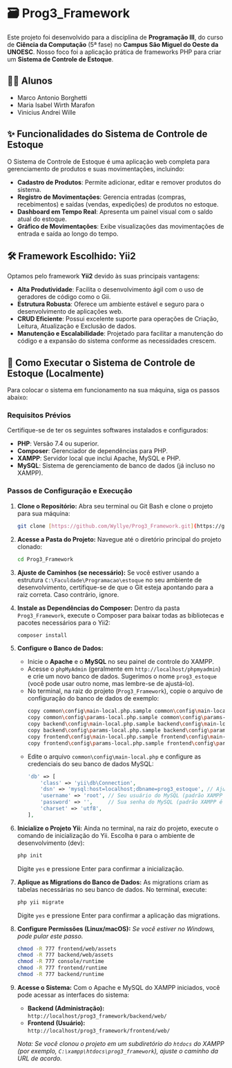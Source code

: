 # 🗃️ Prog3_Framework

Este projeto foi desenvolvido para a disciplina de **Programação III**, do curso de **Ciência da Computação** (5ª fase) no **Campus São Miguel do Oeste da UNOESC**. Nosso foco foi a aplicação prática de frameworks PHP para criar um **Sistema de Controle de Estoque**.

## 👨‍🎓 Alunos
- Marco Antonio Borghetti
- Maria Isabel Wirth Marafon
- Vinicius Andrei Wille

## ✨ Funcionalidades do Sistema de Controle de Estoque

O Sistema de Controle de Estoque é uma aplicação web completa para gerenciamento de produtos e suas movimentações, incluindo:

-   **Cadastro de Produtos**: Permite adicionar, editar e remover produtos do sistema.
-   **Registro de Movimentações**: Gerencia entradas (compras, recebimentos) e saídas (vendas, expedições) de produtos no estoque.
-   **Dashboard em Tempo Real**: Apresenta um painel visual com o saldo atual do estoque.
-   **Gráfico de Movimentações**: Exibe visualizações das movimentações de entrada e saída ao longo do tempo.

## 🛠️ Framework Escolhido: Yii2

Optamos pelo framework **Yii2** devido às suas principais vantagens:

-   **Alta Produtividade**: Facilita o desenvolvimento ágil com o uso de geradores de código como o Gii.
-   **Estrutura Robusta**: Oferece um ambiente estável e seguro para o desenvolvimento de aplicações web.
-   **CRUD Eficiente**: Possui excelente suporte para operações de Criação, Leitura, Atualização e Exclusão de dados.
-   **Manutenção e Escalabilidade**: Projetado para facilitar a manutenção do código e a expansão do sistema conforme as necessidades crescem.

## 🚀 Como Executar o Sistema de Controle de Estoque (Localmente)

Para colocar o sistema em funcionamento na sua máquina, siga os passos abaixo:

### Requisitos Prévios

Certifique-se de ter os seguintes softwares instalados e configurados:

-   **PHP**: Versão 7.4 ou superior.
-   **Composer**: Gerenciador de dependências para PHP.
-   **XAMPP**: Servidor local que inclui Apache, MySQL e PHP.
-   **MySQL**: Sistema de gerenciamento de banco de dados (já incluso no XAMPP).

### Passos de Configuração e Execução

1.  **Clone o Repositório:**
    Abra seu terminal ou Git Bash e clone o projeto para sua máquina:
    ```bash
    git clone [https://github.com/Wyllye/Prog3_Framework.git](https://github.com/Wyllye/Prog3_Framework.git)
    ```

2.  **Acesse a Pasta do Projeto:**
    Navegue até o diretório principal do projeto clonado:
    ```bash
    cd Prog3_Framework
    ```

3.  **Ajuste de Caminhos (se necessário):**
    Se você estiver usando a estrutura `C:\Faculdade\Programacao\estoque` no seu ambiente de desenvolvimento, certifique-se de que o Git esteja apontando para a raiz correta. Caso contrário, ignore.

4.  **Instale as Dependências do Composer:**
    Dentro da pasta `Prog3_Framework`, execute o Composer para baixar todas as bibliotecas e pacotes necessários para o Yii2:
    ```bash
    composer install
    ```

5.  **Configure o Banco de Dados:**
    * Inicie o **Apache** e o **MySQL** no seu painel de controle do XAMPP.
    * Acesse o `phpMyAdmin` (geralmente em `http://localhost/phpmyadmin`) e crie um novo banco de dados. Sugerimos o nome `prog3_estoque` (você pode usar outro nome, mas lembre-se de ajustá-lo).
    * No terminal, na raiz do projeto (`Prog3_Framework`), copie o arquivo de configuração do banco de dados de exemplo:
        ```bash
        copy common\config\main-local.php.sample common\config\main-local.php
        copy common\config\params-local.php.sample common\config\params-local.php
        copy backend\config\main-local.php.sample backend\config\main-local.php
        copy backend\config\params-local.php.sample backend\config\params-local.php
        copy frontend\config\main-local.php.sample frontend\config\main-local.php
        copy frontend\config\params-local.php.sample frontend\config\params-local.php
        ```
    * Edite o arquivo `common\config\main-local.php` e configure as credenciais do seu banco de dados MySQL:
        ```php
        'db' => [
            'class' => 'yii\db\Connection',
            'dsn' => 'mysql:host=localhost;dbname=prog3_estoque', // Ajuste 'prog3_estoque' se usou outro nome
            'username' => 'root', // Seu usuário do MySQL (padrão XAMPP é 'root')
            'password' => '',     // Sua senha do MySQL (padrão XAMPP é vazia)
            'charset' => 'utf8',
        ],
        ```

6.  **Inicialize o Projeto Yii:**
    Ainda no terminal, na raiz do projeto, execute o comando de inicialização do Yii. Escolha `0` para o ambiente de desenvolvimento (dev):
    ```bash
    php init
    ```
    Digite `yes` e pressione Enter para confirmar a inicialização.

7.  **Aplique as Migrations do Banco de Dados:**
    As migrations criam as tabelas necessárias no seu banco de dados. No terminal, execute:
    ```bash
    php yii migrate
    ```
    Digite `yes` e pressione Enter para confirmar a aplicação das migrations.

8.  **Configure Permissões (Linux/macOS):**
    *Se você estiver no Windows, pode pular este passo.*
    ```bash
    chmod -R 777 frontend/web/assets
    chmod -R 777 backend/web/assets
    chmod -R 777 console/runtime
    chmod -R 777 frontend/runtime
    chmod -R 777 backend/runtime
    ```

9.  **Acesse o Sistema:**
    Com o Apache e MySQL do XAMPP iniciados, você pode acessar as interfaces do sistema:
    * **Backend (Administração):** `http://localhost/prog3_framework/backend/web/`
    * **Frontend (Usuário):** `http://localhost/prog3_framework/frontend/web/`

    *Nota: Se você clonou o projeto em um subdiretório do `htdocs` do XAMPP (por exemplo, `C:\xampp\htdocs\prog3_framework`), ajuste o caminho da URL de acordo.*
